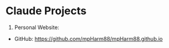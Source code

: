 # Claude Projects

1. Personal Website:
  - GitHub: https://github.com/mpHarm88/mpHarm88.github.io

